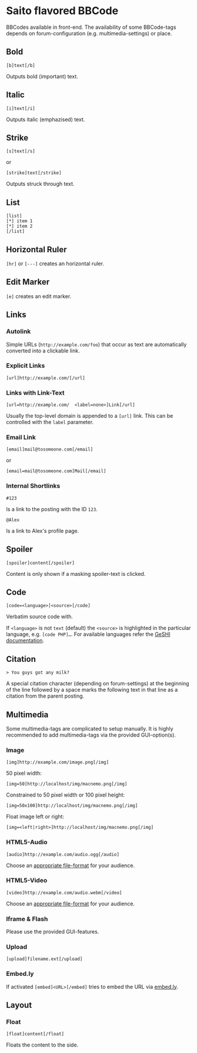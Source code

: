 # Saito flavored BBCode #

BBCodes available in front-end. The availability of some BBCode-tags depends on forum-configuration (e.g. multimedia-settings) or place.

## Bold ##

	[b]text[/b]

Outputs bold (important) text.

## Italic ##

	[i]text[/i]

Outputs italic (emphazised) text.

## Strike ##

	[s]text[/s]

or

	[strike]text[/strike]

Outputs struck through text.

## List ##

	[list]
	[*] item 1
	[*] item 2
	[/list]

## Horizontal Ruler ##

`[hr]` or `[---]` creates an horizontal ruler.

## Edit Marker ##

`[e]` creates an edit marker.

## Links ##

### Autolink ###

Simple URLs (`http://example.com/foo`) that occur as text are automatically converted into a clickable link.

### Explicit Links ###

	[url]http://example.com/[/url]

### Links with Link-Text ###

	[url=http://example.com/  <label=none>]Link[/url]

Usually the top-level domain is appended to a `[url]` link. This can be controlled with the `label` parameter.


### Email Link ###

	[email]mail@tosomeone.com[/email]

or

	[email=mail@tosomeone.com]Mail[/email]


### Internal Shortlinks ###

	#123

Is a link to the posting with the ID `123`.

	@Alex

Is a link to Alex's profile page.


## Spoiler ##

	[spoiler]content[/spoiler]

Content is only shown if a masking spoiler-text is clicked.

## Code ##


	[code=<language>]<source>[/code]

Verbatim source code with.

If `<language>` is not `text` (default) the `<source>` is highlighted in the particular language, e.g. `[code PHP]…`. For available languages refer the [GeSHI documentation](http://qbnz.com/highlighter/).

## Citation ##

	> You guys got any milk?

A special citation character (depending on forum-settings) at the beginning of the line followed by a space marks the following text in that line as a citation from the parent posting.

## Multimedia ##

Some multimedia-tags are complicated to setup manually. It is highly recommended to add multimedia-tags via the provided GUI-option(s).

### Image ###

	[img]http://example.com/image.png[/img]

50 pixel width:

	[img=50]http://localhost/img/macnemo.png[/img]

Constrained to 50 pixel width or 100 pixel height:

	[img=50x100]http://localhost/img/macnemo.png[/img]

Float image left or right:

	[img=<left|right>]http://localhost/img/macnemo.png[/img]


### HTML5-Audio ###

	[audio]http://example.com/audio.ogg[/audio]

Choose an [appropriate file-format][Audio] for your audience.

[Audio]: http://en.wikipedia.org/wiki/HTML5_Audio#Supported_browsers


### HTML5-Video ###

	[video]http://example.com/audio.webm[/video]

Choose an [appropriate file-format][Video] for your audience.

[Video]: http://en.wikipedia.org/wiki/HTML5_video#Browser_support


### Iframe &amp; Flash ###

Please use the provided GUI-features.

### Upload ###

	[upload]filename.ext[/upload]

### Embed.ly ###

If activated `[embed]<URL>[/embed]` tries to embed the URL via [embed.ly](http://embed.ly/).

## Layout ##

### Float ###

	[float]content[/float]

Floats the content to the side.